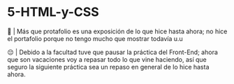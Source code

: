 # 5-HTML-y-CSS
🛐 | Más que protafolio es una exposición de lo que hice hasta ahora; no hice el portafolio porque no tengo mucho que mostrar todavía u.u

😔 | Debido a la facultad tuve que pausar la práctica del Front-End; ahora que son vacaciones voy a repasar todo lo que vine haciendo, así que seguro la siguiente práctica sea un repaso en general de lo hice hasta ahora.

